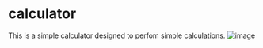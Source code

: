 # calculator
This is a simple calculator designed to perfom simple calculations.
![image](https://github.com/kartik27iyer/calculator/assets/81829612/8b469aaa-56b6-4ae7-9bab-4ab9a8bfdb2c)

